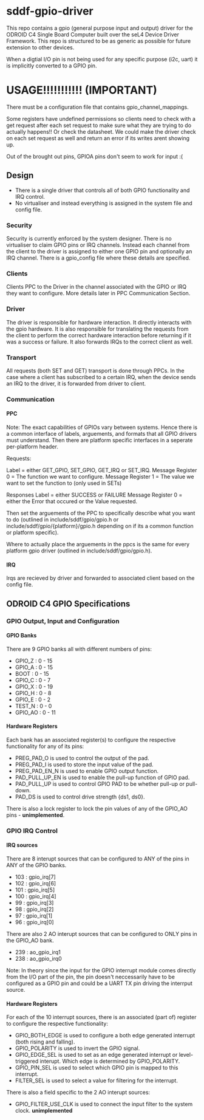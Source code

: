 <!--
    Copyright 2024, UNSW

    SPDX-License-Identifier: BSD-2-Clause
-->


# sddf-gpio-driver

This repo contains a gpio (general purpose input and output) driver for the ODROID C4 Single Board Computer built over the seL4 Device Driver Framework. This repo is structured to be as generic as possible for future extension to other devices.

When a digtial I/O pin is not being used for any specific purpose (i2c, uart) it is implicitly converted to a GPIO pin.

# USAGE!!!!!!!!!!! (IMPORTANT)
There must be a configuration file that contains gpio_channel_mappings.

Some registers have undefined permissions so clients need to check with a get request after each set request to make sure what they are trying to do actually happens!!
Or check the datasheet.
We could make the driver check on each set request as well and return an error if its writes arent showing up.

Out of the brought out pins, GPIOA pins don't seem to work for input :(

## Design
- There is a single driver that controls all of both GPIO functionality and IRQ control.
- No virtualiser and instead everything is assigned in the system file and config file.

### Security
Security is currently enforced by the system designer.
There is no virtualiser to claim GPIO pins or IRQ channels.
Instead each channel from the client to the driver is assigned to either one GPIO pin and optionally an IRQ channel.
There is a gpio_config file where these details are specified.

### Clients
Clients PPC to the Driver in the channel associated with the GPIO or IRQ they want to configure.
More details later in PPC Communication Section.

### Driver
The driver is responsible for hardware interaction. It directly interacts with the gpio hardware.
It is also responsible for translating the requests from the client to perform the correct hardware interaction before returning if it was a success or failure.
It also forwards IRQs to the correct client as well.

### Transport
All requests (both SET and GET) transport is done through PPCs.
In the case where a client has subscribed to a certain IRQ,  when the device sends an IRQ to the driver, it is forwarded from driver to client.

### Communication

#### PPC
Note: The exact capabilities of GPIOs vary between systems.
Hence there is a common interface of labels, arguements, and formats that all GPIO drivers must understand.
Then there are platform specific interfaces in a seperate per-platform header.

Requests:

Label = either GET_GPIO, SET_GPIO, GET_IRQ or SET_IRQ.
Message Register 0 = The function we want to configure.
Message Register 1 = The value we want to set the function to (only used in SETs)

Responses
Label = either SUCCESS or FAILURE
Message Register 0 = either the Error that occured or the Value requested.

Then set the arguements of the PPC to specifically describe what you want to do
(outlined in include/sddf/gpio/gpio.h or include/sddf/gpio/{platform}/gpio.h depending on if its a common function or platform specific).

Where to actually place the arguements in the ppcs is the same for every platform gpio driver
(outlined in include/sddf/gpio/gpio.h).

#### IRQ
Irqs are recieved by driver and forwarded to associated client based on the config file.

## ODROID C4 GPIO Specifications

### GPIO Output, Input and Configuration

#### GPIO Banks
There are 9 GPIO banks all with different numbers of pins:
- GPIO_Z : 0 - 15
- GPIO_A : 0 - 15
- BOOT   : 0 - 15
- GPIO_C : 0 - 7
- GPIO_X : 0 - 19
- GPIO_H : 0 - 8
- GPIO_E : 0 - 2
- TEST_N : 0 - 0
- GPIO_AO : 0 - 11

#### Hardware Registers
Each bank has an associated register(s) to configure the respective functionality for any of its pins:
- PREG_PAD_O is used to control the output of the pad.
- PREG_PAD_I is used to store the input value of the pad.
- PREG_PAD_EN_N is used to enable GPIO output function.
- PAD_PULL_UP_EN is used to enable the pull-up function of GPIO pad.
- PAD_PULL_UP is used to control GPIO PAD to be whether pull-up or pull-down.
- PAD_DS is used to control drive strength {ds1, ds0}.

There is also a lock register to lock the pin values of any of the GPIO_AO pins - **unimplemented**.

### GPIO IRQ Control

#### IRQ sources
There are 8 interupt sources that can be configured to ANY of the pins in ANY of the GPIO banks.

- 103 : gpio_irq[7]
- 102 : gpio_irq[6]
- 101 : gpio_irq[5]
- 100 : gpio_irq[4]
- 99  : gpio_irq[3]
- 98  : gpio_irq[2]
- 97  : gpio_irq[1]
- 96  : gpio_irq[0]

There are also 2 AO interupt sources that can be configured to ONLY pins in the GPIO_AO bank.

- 239 : ao_gpio_irq1
- 238 : ao_gpio_irq0

Note: In theory since the input for the GPIO interrupt module comes directly from the I/O part of the pin, the pin doesn't neccessarily have to be configured as a GPIO pin and could be a UART TX pin driving the interrput source.

#### Hardware Registers
For each of the 10 interrupt sources, there is an associated (part of) register to configure the respective functionality:
- GPIO_BOTH_EDGE is used to configure a both edge generated interrupt (both rising and falling).
- GPIO_POLARITY is used to invert the GPIO signal.
- GPIO_EDGE_SEL is used to set as an edge generated interrupt or level-triggered interupt. Which edge is determined by GPIO_POLARITY.
- GPIO_PIN_SEL is used to select which GPIO pin is mapped to this interrupt.
- FILTER_SEL is used to select a value for filtering for the interrupt.

There is also a field specific to the 2 AO interupt sources:
- GPIO_FILTER_USE_CLK is used to connect the input filter to the system clock. **unimplemented**
